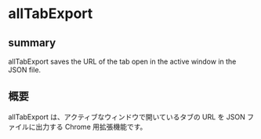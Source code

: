 # allTabExport

## summary

allTabExport saves the URL of the tab open in the active window in the JSON file.

## 概要

allTabExport は、アクティブなウィンドウで開いているタブの URL を JSON ファイルに出力する Chrome 用拡張機能です。
